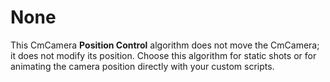 # None

This CmCamera __Position Control__ algorithm does not move the CmCamera; it does not modify its position. Choose this algorithm for static shots or for animating the camera position directly with your custom scripts.

